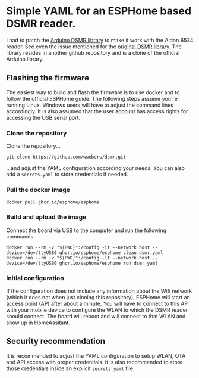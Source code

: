 # Simple YAML for an ESPHome based DSMR reader.

I had to patch the [Arduino DSMR library](https://github.com/wwebers/arduino-dsmr) to make it work with the Aidon 6534 reader. See
even the issue mentioned for the [original DSMR library](https://github.com/matthijskooijman/arduino-dsmr/issues/47).
The library resides in another github repository and is a clone of the official Arduino library.

## Flashing the firmware

The easiest way to build and flash the firmware is to use docker and to follow the official ESPHome guide. The following steps
assume you're running Linux. Windows users will have to adjust the command lines accordingly. It is also assumed that the user
account has access rights for accessing the USB serial port.

### Clone the repository

Clone the repository...

    git clone https://github.com/wwebers/dsmr.git


...and adjust the YAML configuration according your needs. You can also add a `secrets.yaml` to store credentials if needed.

### Pull the docker image 

    docker pull ghcr.io/esphome/esphome

### Build and upload the image

Connect the board via USB to the computer and run the following commands:


    docker run --rm -v "${PWD}":/config -it --network host --device=/dev/ttyUSB0 ghcr.io/esphome/esphome clean dsmr.yaml
    docker run --rm -v "${PWD}":/config -it --network host --device=/dev/ttyUSB0 ghcr.io/esphome/esphome run dsmr.yaml

### Initial configuration

If the configuration does not include any information about the Wifi network (which it does not when just cloning this
 repository), ESPHome will start an access point (AP) after about a minute. You will have to connect to this AP with your 
 mobile device to configure the WLAN to which the DSMR reader should connect. The board will reboot and will connect to that WLAN
 and show up in HomeAssitant.

 ## Security recommendation

 It is recommended to adjust the YAML configuration to setup WLAN, OTA and API access with proper credentials. It is also 
 recommended to store those credentials inside an explicit `secrets.yaml` file.
